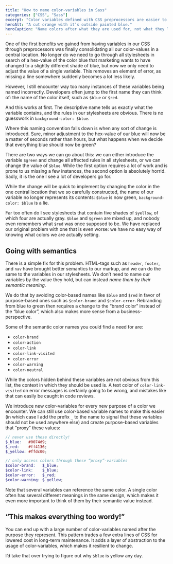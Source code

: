 ```yaml
---
title: "How to name color-variables in Sass"
categories: ["CSS", "Sass"]
excerpt: "Color variables defined with CSS preprocessors are easier to manage if we map them to semantic names first."
heroAlt: "A cut orange with it’s outside painted blue."
heroCaption: "Name colors after what they are used for, not what they look like."
---
```

One of the first benefits we gained from having variables in our CSS through preprocessors was finally consolidating all our color-values in a central location. No longer do we need to go through all stylesheets in search of a hex-value of the color blue that marketing wants to have changed to a slightly different shade of blue, but now we only need to adjust the value of a single variable. This removes an element of error, as missing a line somewhere suddenly becomes a lot less likely.

However, I still encounter way too many instances of these variables being named incorrectly. Developers often jump to the first name they can think of: the name of the color itself, such as `$blue` or `$red`.

And this works at first. The descriptive name tells us exactly what the variable contains, and the rules in our stylesheets are obvious. There is no guesswork in `background-color: $blue`.

Where this naming convention falls down is when any sort of change is introduced. Sure, minor adjustment to the hex-value of our blue will now be a matter of seconds rather than hours, but what happens when we decide that everything blue should now be green?

There are two ways we can go about this: we can either introduce the variable `$green` and change all affected rules in all stylesheets, or we can change the value of `$blue`. While the first option requires a lot of work and is prone to us missing a few instances, the second option is absolutely horrid. Sadly, it is the one I see a lot of developers go for.

While the change will be quick to implement by changing the color in the one central location that we so carefully constructed, the name of our variable no longer represents its contents: `$blue` is now green, `background-color: $blue` is a lie.

Far too often do I see stylesheets that contain five shades of `$yellow`, of which four are actually gray. `$blue` and `$green` are mixed up, and nobody even remembers what `$red` was once supposed to be. We have replaced our original problem with one that is even worse: we have no easy way of knowing what colors we are actually setting.

## Going with semantics

There is a simple fix for this problem. HTML-tags such as `header`, `footer`, and `nav` have brought better semantics to our markup, and we can do the same to the variables in our stylesheets. We don’t need to name our variables by the value they hold, but can instead *name them by their semantic meaning*.

We do that by avoiding color-based names like `$blue` and `$red` in favor of purpose-based ones such as `$color-brand` and `$color-error`. Rebranding from blue to green then requires a change to the “brand color” instead of the “blue color”, which also makes more sense from a business-perspective.

Some of the semantic color names you could find a need for are:

- `color-brand`
- `color-action`
- `color-link`
- `color-link-visited`
- `color-error`
- `color-warning`
- `color-neutral`

While the colors hidden behind these variables are not obvious from this list, the context in which they should be used is. A text color of `color-link-visited` on error messages is certainly going to be wrong, and mistakes like that can easily be caught in code reviews.

We introduce new color-variables for every new purpose of a color we encounter. We can still use color-based variable names to make this easier (in which case I add the prefix `_` to the name to signal that these variables should not be used anywhere else) and create purpose-based variables that “proxy” these values:

```scss
// never use these directly!
$_blue:   #0074d9;
$_red:    #ff4136;
$_yellow: #ffdc00;

// only access colors through these “proxy”-variables
$color-brand:   $_blue;
$color-link:    $_blue;
$color-error:   $_red;
$color-warning: $_yellow;
```

Note that several variables can reference the same color. A single color often has several different meanings in the same design, which makes it even more important to think of them by their semantic value instead.

## “This makes everything too wordy!”

You can end up with a large number of color-variables named after the purpose they represent. This pattern trades a few extra lines of CSS for lowered cost in long-term maintenance. It adds a layer of abstraction to the usage of color-variables, which makes it resilient to change.

I’d take that over trying to figure out why `$blue` is yellow any day.
